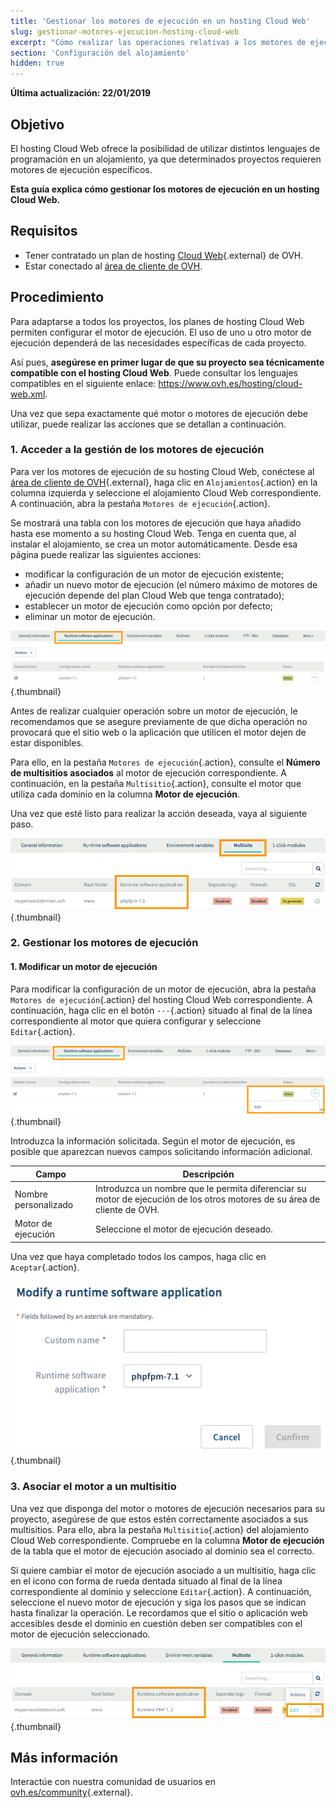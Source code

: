 ```yaml
---
title: 'Gestionar los motores de ejecución en un hosting Cloud Web'
slug: gestionar-motores-ejecucion-hosting-cloud-web
excerpt: "Cómo realizar las operaciones relativas a los motores de ejecución en un hosting Cloud\_Web"
section: 'Configuración del alojamiento'
hidden: true
---
```


**Última actualización: 22/01/2019**

## Objetivo

El hosting Cloud Web ofrece la posibilidad de utilizar distintos lenguajes de programación en un alojamiento, ya que determinados proyectos requieren motores de ejecución específicos. 

**Esta guía explica cómo gestionar los motores de ejecución en un hosting Cloud Web.**

## Requisitos

- Tener contratado un plan de hosting [Cloud Web](https://www.ovh.es/hosting/cloud-web.xml){.external} de OVH.
- Estar conectado al [área de cliente de OVH](https://www.ovh.com/auth/?action=gotomanager).

## Procedimiento

Para adaptarse a todos los proyectos, los planes de hosting Cloud Web permiten configurar el motor de ejecución. El uso de uno u otro motor de ejecución dependerá de las necesidades específicas de cada proyecto. 

Así pues, **asegúrese en primer lugar de que su proyecto sea técnicamente compatible con el hosting Cloud Web**. Puede consultar los lenguajes compatibles en el siguiente enlace: <https://www.ovh.es/hosting/cloud-web.xml>. 

Una vez que sepa exactamente qué motor o motores de ejecución debe utilizar, puede realizar las acciones que se detallan a continuación.

### 1. Acceder a la gestión de los motores de ejecución

Para ver los motores de ejecución de su hosting Cloud Web, conéctese al [área de cliente de OVH](https://www.ovh.com/auth/?action=gotomanager){.external}, haga clic en `Alojamientos`{.action} en la columna izquierda y seleccione el alojamiento Cloud Web correspondiente. A continuación, abra la pestaña `Motores de ejecución`{.action}.

Se mostrará una tabla con los motores de ejecución que haya añadido hasta ese momento a su hosting Cloud Web. Tenga en cuenta que, al instalar el alojamiento, se crea un motor automáticamente. Desde esa página puede realizar las siguientes acciones:

- modificar la configuración de un motor de ejecución existente;
- añadir un nuevo motor de ejecución (el número máximo de motores de ejecución depende del plan Cloud Web que tenga contratado);
- establecer un motor de ejecución como opción por defecto;
- eliminar un motor de ejecución.

![Cloud Web](images/cloud-web-runtime-step1.png){.thumbnail}

Antes de realizar cualquier operación sobre un motor de ejecución, le recomendamos que se asegure previamente de que dicha operación no provocará que el sitio web o la aplicación que utilicen el motor dejen de estar disponibles. 

Para ello, en la pestaña `Motores de ejecución`{.action}, consulte el **Número de multisitios asociados** al motor de ejecución correspondiente. A continuación, en la pestaña `Multisitio`{.action}, consulte el motor que utiliza cada dominio en la columna **Motor de ejecución**.

Una vez que esté listo para realizar la acción deseada, vaya al siguiente paso.

![Cloud Web](images/cloud-web-runtime-step2.png){.thumbnail}

### 2. Gestionar los motores de ejecución

#### 1. Modificar un motor de ejecución

Para modificar la configuración de un motor de ejecución, abra la pestaña `Motores de ejecución`{.action} del hosting Cloud Web correspondiente. A continuación, haga clic en el botón `···`{.action} situado al final de la línea correspondiente al motor que quiera configurar y seleccione `Editar`{.action}. 

![Cloud Web](images/cloud-web-runtime-step3.png){.thumbnail}

Introduzca la información solicitada. Según el motor de ejecución, es posible que aparezcan nuevos campos solicitando información adicional.

|Campo|Descripción| 
|---|---| 
|Nombre personalizado|Introduzca un nombre que le permita diferenciar su motor de ejecución de los otros motores de su área de cliente de OVH.|  
|Motor de ejecución|Seleccione el motor de ejecución deseado.|  

Una vez que haya completado todos los campos, haga clic en `Aceptar`{.action}.

![Cloud Web](images/cloud-web-runtime-step4.png){.thumbnail}

### 3. Asociar el motor a un multisitio

Una vez que disponga del motor o motores de ejecución necesarios para su proyecto, asegúrese de que estos estén correctamente asociados a sus multisitios. Para ello, abra la pestaña `Multisitio`{.action} del alojamiento Cloud Web correspondiente. Compruebe en la columna **Motor de ejecución** de la tabla que el motor de ejecución asociado al dominio sea el correcto.

Si quiere cambiar el motor de ejecución asociado a un multisitio, haga clic en el icono con forma de rueda dentada situado al final de la línea correspondiente al dominio y seleccione `Editar`{.action}. A continuación, seleccione el nuevo motor de ejecución y siga los pasos que se indican hasta finalizar la operación. Le recordamos que el sitio o aplicación web accesibles desde el dominio en cuestión deben ser compatibles con el motor de ejecución seleccionado. 

![Cloud Web](images/cloud-web-runtime-step5.png){.thumbnail}

## Más información

Interactúe con nuestra comunidad de usuarios en [ovh.es/community](https://www.ovh.es/community/){.external}.